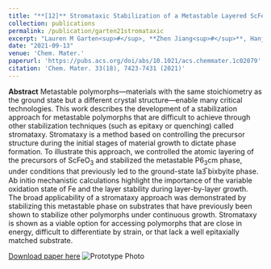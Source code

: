 ```yaml
---
title: "**[12]** Stromataxic Stabilization of a Metastable Layered ScFeO$_3$ Polymorph"
collection: publications
permalink: /publication/garten21stromataxic
excerpt: "Lauren M Garten<sup>#</sup>, **Zhen Jiang<sup>#</sup>**, Hanjong Paik, John D Perkins, Arvin Kakekhani, Ruixiang Fei, Don J Werder, Megan E Holtz, David S Ginley, Andrew M. Rappe, Darrell G Schlom, Margo L Staruch <br/>**<sup>#</sup>: equal contribution**"
date: "2021-09-13"
venue: 'Chem. Mater.'
paperurl: 'https://pubs.acs.org/doi/abs/10.1021/acs.chemmater.1c02079'
citation: 'Chem. Mater. 33(18), 7423-7431 (2021)'
---
```

**Abstract** Metastable polymorphs—materials with the same stoichiometry as the ground state but a different crystal structure—enable many critical technologies. This work describes the development of a stabilization approach for metastable polymorphs that are difficult to achieve through other stabilization techniques (such as epitaxy or quenching) called stromataxy. Stromataxy is a method based on controlling the precursor structure during the initial stages of material growth to dictate phase formation. To illustrate this approach, we controlled the atomic layering of the precursors of ScFeO<sub>3</sub> and stabilized the metastable P6<sub>3</sub>cm phase, under conditions that previously led to the ground-state Ia3̅ bixbyite phase. Ab initio mechanistic calculations highlight the importance of the variable oxidation state of Fe and the layer stability during layer-by-layer growth. The broad applicability of a stromataxy approach was demonstrated by stabilizing this metastable phase on substrates that have previously been shown to stabilize other polymorphs under continuous growth. Stromataxy is shown as a viable option for accessing polymorphs that are close in energy, difficult to differentiate by strain, or that lack a well epitaxially matched substrate.

[Download paper here](https://github.com/ZhenJiang16/personal/tree/master/files/garten21stromataxic.pdf)
![Prototype Photo]({{site.baseurl}}/images/garten21stromataxic.jpeg)
